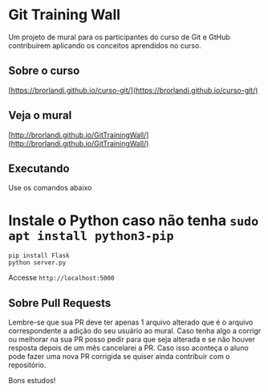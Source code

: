 # Git Training Wall
Um projeto de mural para os participantes do curso de Git e GtHub contribuirem aplicando os conceitos aprendidos no curso.

## Sobre o curso

[https://brorlandi.github.io/curso-git/](https://brorlandi.github.io/curso-git/)

## Veja o mural

[http://brorlandi.github.io/GitTrainingWall/](http://brorlandi.github.io/GitTrainingWall/)

## Executando

Use os comandos abaixo

# Instale o Python caso não tenha `sudo apt install python3-pip`
    
    pip install Flask
    python server.py

Accesse `http://localhost:5000`

## Sobre Pull Requests

Lembre-se que sua PR deve ter apenas 1 arquivo alterado que é o arquivo correspondente a adição do seu usuário ao mural.
Caso tenha algo a corrigr ou melhorar na sua PR posso pedir para que seja alterada e se não houver resposta depois de um mês cancelarei a PR. Caso isso aconteça o aluno pode fazer uma nova PR corrigida se quiser ainda contribuir com o repositório.

Bons estudos!
